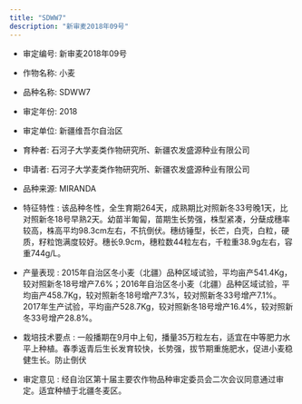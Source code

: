 ```yaml
---
title: "SDWW7"
description: "新审麦2018年09号"
---
```

* 审定编号:  新审麦2018年09号

*  作物名称:  小麦

*  品种名称:  SDWW7

*  审定年份:  2018

*  审定单位:  新疆维吾尔自治区

* 育种者:  石河子大学麦类作物研究所、新疆农发盛源种业有限公司

*  申请者:  石河子大学麦类作物研究所、新疆农发盛源种业有限公司

*  品种来源:  MIRANDA

*  特征特性 : 
该品种冬性，全生育期264天，成熟期比对照新冬33号晚1天，比对照新冬18号早熟2天。幼苗半匍匐，苗期生长势强，株型紧凑，分蘖成穗率较高，株高平均98.3cm左右，不抗倒伏。穗纺锤型，长芒，白壳，白粒，硬质，籽粒饱满度较好。穗长9.9cm，穗粒数44粒左右，千粒重38.9g左右，容重744g/L。
 
*  产量表现 : 
2015年自治区冬小麦（北疆）品种区域试验，平均亩产541.4Kg，较对照新冬18号增产7.6%；2016年自治区冬小麦（北疆）品种区域试验，平均亩产458.7Kg，较对照新冬18号增产7.3%，较对照新冬33号增产7.1%。2017年生产试验，平均亩产528.7Kg，较对照新冬18号增产16.4%，较对照新冬33号增产28.8%。

*  栽培技术要点 : 
一般播期在9月中上旬，播量35万粒左右，适宜在中等肥力水平上种植。春季返青后生长发育较快，长势强，拔节期重施肥水，促进小麦稳健生长。防止倒伏

*  审定意见 : 
经自治区第十届主要农作物品种审定委员会二次会议同意通过审定。适宜种植于北疆冬麦区。
